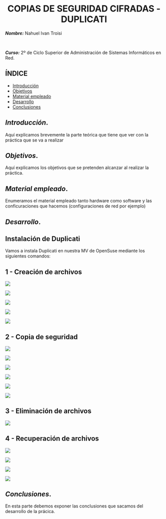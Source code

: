 <center>

# COPIAS DE SEGURIDAD CIFRADAS - DUPLICATI


</center>

***Nombre:*** Nahuel Ivan Troisi

<br>

***Curso:*** 2º de Ciclo Superior de Administración de Sistemas Informáticos en Red.

## ÍNDICE

+ [Introducción](#id1)
+ [Objetivos](#id2)
+ [Material empleado](#id3)
+ [Desarrollo](#id4)
+ [Conclusiones](#id5)


## ***Introducción***. <a name="id1"></a>

Aquí explicamos brevemente la parte teórica que tiene que ver con la práctica que se va a realizar

## ***Objetivos***. <a name="id2"></a>

Aquí explicamos los objetivos que se pretenden alcanzar al realizar la práctica.

## ***Material empleado***. <a name="id3"></a>

Enumeramos el material empleado tanto hardware como software y las conficuraciones que hacemos (configuraciones de red por ejemplo) 

## ***Desarrollo***. <a name="id4"></a>

## Instalación de Duplicati

Vamos a instala Duplicati en nuestra MV de OpenSuse mediante los siguientes comandos:



## 1 - Creación de archivos

![](img/img001.PNG)

![](img/img002.PNG)

![](img/img003.PNG)

![](img/img004.PNG)

![](img/img005.PNG)

## 2 - Copia de seguridad

![](img/img006.PNG)

![](img/img007.PNG)

![](img/img008.PNG)

![](img/img009.PNG)

![](img/img010.PNG)

![](img/img011.PNG)

## 3 - Eliminación de archivos

![](img/img012.PNG)

## 4 - Recuperación de archivos

![](img/img013.PNG)

![](img/img014.PNG)

![](img/img015.PNG)

![](img/img016.PNG)

## ***Conclusiones***. <a name="id5"></a>

En esta parte debemos exponer las conclusiones que sacamos del desarrollo de la prácica.
